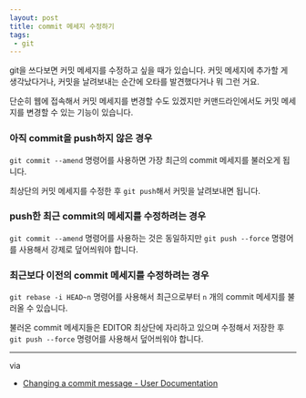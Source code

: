 ```yaml
---
layout: post
title: commit 메세지 수정하기
tags: 
 - git
---
```


git을 쓰다보면 커밋 메세지를 수정하고 싶을 때가 있습니다. 커밋 메세지에 추가할 게 생각났다거나, 커밋을 날려보내는 순간에 오타를 발견했다거나 뭐 그런 거요.

단순히 웹에 접속해서 커밋 메세지를 변경할 수도 있겠지만 커맨드라인에서도 커밋 메세지를 변경할 수 있는 기능이 있습니다.

### 아직 commit을 push하지 않은 경우

`git commit --amend` 명령어를 사용하면 가장 최근의 commit 메세지를 불러오게 됩니다.

최상단의 커밋 메세지를 수정한 후 `git push`해서 커밋을 날려보내면 됩니다.

### push한 최근 commit의 메세지를 수정하려는 경우

`git commit --amend` 명령어를 사용하는 것은 동일하지만 `git push --force` 명령어를 사용해서 강제로 덮어씌워야 합니다.

### 최근보다 이전의 commit 메세지를 수정하려는 경우

`git rebase -i HEAD~n` 명령어를 사용해서 최근으로부터 `n` 개의 commit 메세지를 불러올 수 있습니다.

불러온 commit 메세지들은 EDITOR 최상단에 자리하고 있으며 수정해서 저장한 후 `git push --force` 명령어를 사용해서 덮어씌워야 합니다.

- - -

via 

- [Changing a commit message - User Documentation](https://help.github.com/articles/changing-a-commit-message/)